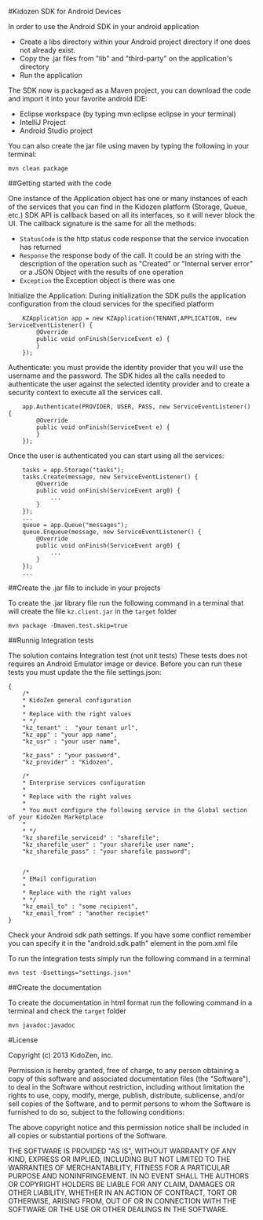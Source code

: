 #Kidozen SDK for Android Devices

In order to use the Android SDK in your android application

- Create a libs directory within your Android project directory if one does not already exist.
- Copy the .jar files from "lib" and "third-party" on the application's directory
- Run the application

The SDK now is packaged as a Maven project, you can download the code and import it into your favorite android IDE:

- Eclipse workspace (by typing mvn:eclipse eclipse in your terminal)
- IntelliJ Project
- Android Studio project 

You can also create the jar file using maven by typing the following in your terminal:

	mvn clean package

##Getting started with the code

One instance of the Application object has one or many instances of each of the services that you can find in the Kidozen platform (Storage, Queue, etc.) SDK API is callback based on all its interfaces, so it will never block the UI. The callback signature is the same for all the methods: 

- `StatusCode` is the http status code response that the service invocation has returned
- `Response` the response body of the call. It could be an string with the description of the operation such as "Created" or "Internal server error" or a JSON Object with the results of one operation
- `Exception` the Exception object is there was one

Initialize the Application: During initialization the SDK pulls the application configuration from the cloud services for the specified platform
  	
		KZApplication app = new KZApplication(TENANT,APPLICATION, new ServiceEventListener() {
			@Override
			public void onFinish(ServiceEvent e) {
			}
		});

Authenticate: you must provide the identity provider that you will use the username and the password. The SDK hides all the calls needed to authenticate the user against the selected identity provider and to create a security context to execute all the services call. 

		app.Authenticate(PROVIDER, USER, PASS, new ServiceEventListener() {
			@Override
			public void onFinish(ServiceEvent e) {
			}
		});

Once the user is authenticated you can start using all the services:

		tasks = app.Storage("tasks");
		tasks.Create(message, new ServiceEventListener() {
			@Override
			public void onFinish(ServiceEvent arg0) {
				...
			}
		});
		...
		queue = app.Queue("messages");
		queue.Enqueue(message, new ServiceEventListener() {
			@Override
			public void onFinish(ServiceEvent arg0) {
				...
			}
		});
		...

##Create the .jar file to include in your projects

To create the .jar library file run the following command in a terminal that will create the file `kz.client.jar` in the `target` folder

    mvn package -Dmaven.test.skip=true


##Runnig Integration tests

The solution contains Integration test (not unit tests) These tests does not requires an Android Emulator image or device.
Before you can run these tests you must update the the file settings.json:

	{
		/*
		* KidoZen general configuration
		*
		* Replace with the right values
		* */
		"kz_tenant" :  "your tenant url",
		"kz_app" : "your app name",
		"kz_usr" : "your user name",
		
		"kz_pass" : "your password",
		"kz_provider" : "Kidozen",
		
		/*
		* Enterprise services configuration
		*
		* Replace with the right values
		*
		* You must configure the following service in the Global section of your KidoZen Marketplace
		*
		* */
		"kz_sharefile_serviceid" : "sharefile";
		"kz_sharefile_user" : "your sharefile user name";
		"kz_sharefile_pass" : "your sharefile password";
		
		
		/*
		* EMail configuration
		*
		* Replace with the right values
		* */
		"kz_email_to" : "some recipient",
		"kz_email_from" : "another recipiet"
	}

Check your Android sdk path settings. If you have some conflict remember you can specify it in the "android.sdk.path" 
element in the pom.xml file 

To run the integration tests simply run the following command in a terminal

	mvn test -Dsettings="settings.json"

##Create the documentation

To create the documentation in html format run the following command in a terminal and check the  `target` folder

    mvn javadoc:javadoc



#License 

Copyright (c) 2013 KidoZen, inc.

Permission is hereby granted, free of charge, to any person obtaining a copy
of this software and associated documentation files (the "Software"), to deal
in the Software without restriction, including without limitation the rights
to use, copy, modify, merge, publish, distribute, sublicense, and/or sell
copies of the Software, and to permit persons to whom the Software is
furnished to do so, subject to the following conditions:

The above copyright notice and this permission notice shall be included in
all copies or substantial portions of the Software.

THE SOFTWARE IS PROVIDED "AS IS", WITHOUT WARRANTY OF ANY KIND, EXPRESS OR
IMPLIED, INCLUDING BUT NOT LIMITED TO THE WARRANTIES OF MERCHANTABILITY,
FITNESS FOR A PARTICULAR PURPOSE AND NONINFRINGEMENT. IN NO EVENT SHALL THE
AUTHORS OR COPYRIGHT HOLDERS BE LIABLE FOR ANY CLAIM, DAMAGES OR OTHER
LIABILITY, WHETHER IN AN ACTION OF CONTRACT, TORT OR OTHERWISE, ARISING FROM,
OUT OF OR IN CONNECTION WITH THE SOFTWARE OR THE USE OR OTHER DEALINGS IN
THE SOFTWARE.
